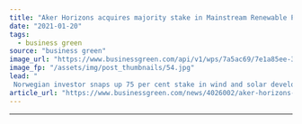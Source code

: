 ```yaml
---
title: "Aker Horizons acquires majority stake in Mainstream Renewable Power in €1bn equity deal"
date: "2021-01-20"
tags: 
  - business green
source: "business green"
image_url: "https://www.businessgreen.com/api/v1/wps/7a5ac69/7e1a85ee-3863-47bb-864e-2507647660db/6/Aurora-wind-farm-Chile-Mainstream-Renewable-Power-185x114.jpg"
image_fp: "/assets/img/post_thumbnails/54.jpg"
lead: "
 Norwegian investor snaps up 75 per cent stake in wind and solar developer providing boost for plans to establish global renewable energy major ..."
article_url: "https://www.businessgreen.com/news/4026002/aker-horizons-acquires-majority-stake-mainstream-renewable-power-eur1bn-equity-deal"
---
```


---
